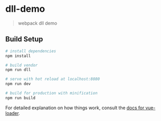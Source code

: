 # dll-demo

> webpack dll demo

## Build Setup

``` bash
# install dependencies
npm install

# build vendor
npm run dll

# serve with hot reload at localhost:8080
npm run dev

# build for production with minification
npm run build
```

For detailed explanation on how things work, consult the [docs for vue-loader](http://vuejs.github.io/vue-loader).
